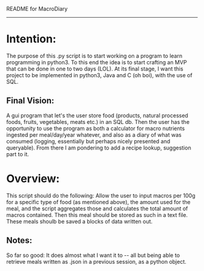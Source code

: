 README for MacroDiary

---

# Intention:

The purpose of this .py script is to start working on a program to learn programming in python3.
To this end the idea is to start crafting an MVP that can be done in one to two days (LOL). 
At its final stage, I want this project to be implemented in python3, Java and C (oh boi), with the use of SQL.

## Final Vision:
A gui program that let's the user store food (products, natural processed foods, fruits, vegetables, meats etc.) in an SQL db.
Then the user has the opportunity to use the program as both a calculator for macro nutrients ingested per meal/day/year whatever,
and also as a diary of what was consumed (logging, essentially but perhaps nicely presented and queryable).
From there I am pondering to add a recipe lookup, suggestion part to it.

# Overview:

This script should do the following:
Allow the user to input macros per 100g for a specific type of food (as mentioned above), the amount used for the meal, and the script aggregates
those and calculates the total amount of macros contained. Then this meal should be stored as such in a text file.
These meals shoulb be saved a blocks of data written out.

## Notes:

So far so good:
It does almost what I want it to -- all but being able to retrieve meals written as .json in a previous session, as a python object.

